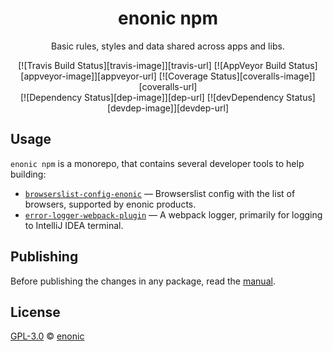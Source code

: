 <h1 align="center">enonic npm</h1>
<p align="center">Basic rules, styles and data shared across apps and libs.<p/>
<p align="center">
[![Travis Build Status][travis-image]][travis-url]
[![AppVeyor Build Status][appveyor-image]][appveyor-url]
[![Coverage Status][coveralls-image]][coveralls-url]
<br/>
[![Dependency Status][dep-image]][dep-url]
[![devDependency Status][devdep-image]][devdep-url]
<p/>

## Usage ##

`enonic npm` is a monorepo, that contains several developer tools to help building:

* [`browserslist-config-enonic`](packages/browserslist-config-enonic#readme) — Browserslist config with the list of browsers, supported by enonic products.
* [`error-logger-webpack-plugin`](packages/error-logger-webpack-plugin#readme) — A webpack logger, primarily for logging to IntelliJ IDEA terminal.

## Publishing ##

Before publishing the changes in any package, read the [manual](PUBLISH.md).

## License ##

[GPL-3.0](LICENSE) © [enonic](https://enonic.com)

[travis-url]: https://travis-ci.org/enonic/enonic-npm
[travis-image]: https://travis-ci.org/enonic/enonic-npm.svg?branch=master "Linux build"

[appveyor-url]: https://ci.appveyor.com/project/edloidas/enonic-npm/branch/master
[appveyor-image]: https://ci.appveyor.com/api/projects/status/3pow16si5ia797at/branch/master?svg=true "Windows build"

[coveralls-url]: https://coveralls.io/github/enonic/enonic-npm?branch=master
[coveralls-image]: https://coveralls.io/repos/github/enonic/enonic-npm/badge.svg?branch=master

[dep-url]: https://david-dm.org/enonic/enonic-npm
[dep-image]: https://david-dm.org/enonic/enonic-npm.svg

[devdep-url]: https://david-dm.org/enonic/enonic-npm#info=devDependencies
[devdep-image]: https://david-dm.org/enonic/enonic-npm/dev-status.svg
